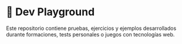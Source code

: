 # 🧪 Dev Playground

Este repositorio contiene pruebas, ejercicios y ejemplos desarrollados durante formaciones, tests personales o juegos con tecnologías web.
